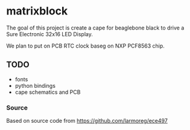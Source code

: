 # matrixblock

The goal of this project is create a cape for beaglebone black to drive a Sure Electronic 32x16 LED Display.

We plan to put on PCB RTC clock baseg on NXP PCF8563 chip.

## TODO

- fonts
- python bindings
- cape schematics and PCB


### Source

Based on source code from https://github.com/larmoreg/ece497
